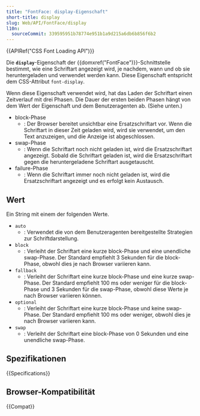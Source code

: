 ```yaml
---
title: "FontFace: display-Eigenschaft"
short-title: display
slug: Web/API/FontFace/display
l10n:
  sourceCommit: 339595951b78774e951b1a9d215a6db6b856f6b2
---
```


{{APIRef("CSS Font Loading API")}}

Die **`display`**-Eigenschaft der {{domxref("FontFace")}}-Schnittstelle bestimmt, wie eine Schriftart angezeigt wird, je nachdem, wann und ob sie heruntergeladen und verwendet werden kann. Diese Eigenschaft entspricht dem CSS-Attribut `font-display`.

Wenn diese Eigenschaft verwendet wird, hat das Laden der Schriftart einen Zeitverlauf mit drei Phasen. Die Dauer der ersten beiden Phasen hängt von dem Wert der Eigenschaft und dem Benutzeragenten ab. (Siehe unten.)

- block-Phase
  - : Der Browser bereitet unsichtbar eine Ersatzschriftart vor. Wenn die Schriftart in dieser Zeit geladen wird, wird sie verwendet, um den Text anzuzeigen, und die Anzeige ist abgeschlossen.
- swap-Phase
  - : Wenn die Schriftart noch nicht geladen ist, wird die Ersatzschriftart angezeigt.
    Sobald die Schriftart geladen ist, wird die Ersatzschriftart gegen die heruntergeladene Schriftart ausgetauscht.
- failure-Phase
  - : Wenn die Schriftart immer noch nicht geladen ist, wird die Ersatzschriftart angezeigt und es erfolgt kein Austausch.

## Wert

Ein String mit einem der folgenden Werte.

- `auto`
  - : Verwendet die von dem Benutzeragenten bereitgestellte Strategien zur Schriftdarstellung.
- `block`
  - : Verleiht der Schriftart eine kurze block-Phase und eine unendliche swap-Phase.
    Der Standard empfiehlt 3 Sekunden für die block-Phase, obwohl dies je nach Browser variieren kann.
- `fallback`
  - : Verleiht der Schriftart eine kurze block-Phase und eine kurze swap-Phase.
    Der Standard empfiehlt 100 ms oder weniger für die block-Phase und 3 Sekunden für die swap-Phase, obwohl diese Werte je nach Browser variieren können.
- `optional`
  - : Verleiht der Schriftart eine kurze block-Phase und keine swap-Phase.
    Der Standard empfiehlt 100 ms oder weniger, obwohl dies je nach Browser variieren kann.
- `swap`
  - : Verleiht der Schriftart eine block-Phase von 0 Sekunden und eine unendliche swap-Phase.

## Spezifikationen

{{Specifications}}

## Browser-Kompatibilität

{{Compat}}
